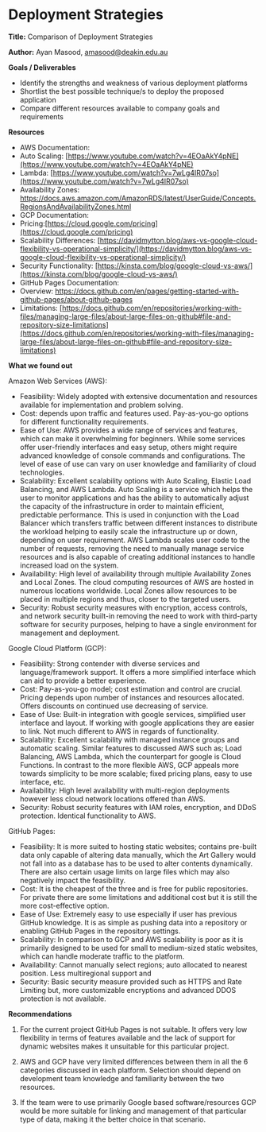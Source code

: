 ﻿# **Deployment Strategies**


**Title:**  Comparison of Deployment Strategies

**Author:**  Ayan Masood, amasood@deakin.edu.au

**Goals / Deliverables**

- Identify the strengths and weakness of various deployment platforms
- Shortlist the best possible technique/s to deploy the proposed application
- Compare different resources available to company goals and requirements

**Resources**

- AWS Documentation:
- Auto Scaling: [https://www.youtube.com/watch?v=4EOaAkY4pNE](https://www.youtube.com/watch?v=4EOaAkY4pNE)
- Lambda: [https://www.youtube.com/watch?v=7wLg4IR07so](https://www.youtube.com/watch?v=7wLg4IR07so)
- Availability Zones: https://docs.aws.amazon.com/AmazonRDS/latest/UserGuide/Concepts.RegionsAndAvailabilityZones.html
- GCP Documentation:
- Pricing:[https://cloud.google.com/pricing](https://cloud.google.com/pricing)
- Scalability Differences: [https://davidmytton.blog/aws-vs-google-cloud-flexibility-vs-operational-simplicity/](https://davidmytton.blog/aws-vs-google-cloud-flexibility-vs-operational-simplicity/)
- Security Functionality: [https://kinsta.com/blog/google-cloud-vs-aws/](https://kinsta.com/blog/google-cloud-vs-aws/)
- GitHub Pages Documentation:
- Overview: https://docs.github.com/en/pages/getting-started-with-github-pages/about-github-pages
- Limitations: [https://docs.github.com/en/repositories/working-with-files/managing-large-files/about-large-files-on-github#file-and-repository-size-limitations](https://docs.github.com/en/repositories/working-with-files/managing-large-files/about-large-files-on-github#file-and-repository-size-limitations)

**What we found out**

Amazon Web Services (AWS):

- Feasibility: Widely adopted with extensive documentation and resources available for implementation and problem solving.
- Cost: depends upon traffic and features used. Pay-as-you-go options for different functionality requirements.
- Ease of Use: AWS provides a wide range of services and features, which can make it overwhelming for beginners. While some services offer user-friendly interfaces and easy setup, others might require advanced knowledge of console commands and configurations. The level of ease of use can vary on user knowledge and familiarity of cloud technologies.
- Scalability: Excellent scalability options with Auto Scaling, Elastic Load Balancing, and AWS Lambda.
	Auto Scaling is a service which helps the user to monitor applications and has the ability to automatically adjust the capacity of the infrastructure in order to maintain efficient, predictable performance. This is used in conjunction with the Load Balancer which transfers traffic between different instances to distribute the workload helping to easily scale the infrastructure up or down, depending on user requirement.
	AWS Lambda scales user code to the number of requests, removing the need to manually manage service resources and is also capable of creating additional instances to handle increased load on the system.
- Availability: High level of availability through multiple Availability Zones and Local Zones. The cloud computing resources of AWS are hosted in numerous locations worldwide. Local Zones allow resources to be placed in multiple regions and thus, closer to the targeted users.
- Security: Robust security measures with encryption, access controls, and network security built-in removing the need to work with third-party software for security purposes, helping to have a single environment for management and deployment.

Google Cloud Platform (GCP):

- Feasibility: Strong contender with diverse services and language/framework support. It offers a more simplified interface which can aid to provide a better experience.
- Cost: Pay-as-you-go model; cost estimation and control are crucial. Pricing depends upon number of instances and resources allocated. Offers discounts on continued use decreasing of service.
- Ease of Use: Built-in integration with google services, simplified user interface and layout. If working with google applications they are easier to link. Not much different to AWS in regards of functionality.
- Scalability: Excellent scalability with managed instance groups and automatic scaling. Similar features to discussed AWS such as; Load Balancing, AWS Lambda, which the counterpart for google is Cloud Functions. In contrast to the more flexible AWS, GCP appeals more towards simplicity to be more scalable; fixed pricing plans, easy to use interface, etc.
- Availability: High level availability with multi-region deployments however less cloud network locations offered than AWS.
- Security: Robust security features with IAM roles, encryption, and DDoS protection. Identical functionality to AWS.

GitHub Pages:

- Feasibility: It is more suited to hosting static websites; contains pre-built data only capable of altering data manually, which the Art Gallery would not fall into as a database has to be used to alter contents dynamically. There are also certain usage limits on large files which may also negatively impact the feasibility.
- Cost: It is the cheapest of the three and is free for public repositories. For private there are some limitations and additional cost but it is still the more cost-effective option.
- Ease of Use: Extremely easy to use especially if user has previous GitHub knowledge. It is as simple as pushing data into a repository or enabling GitHub Pages in the repository settings.
- Scalability: In comparison to GCP and AWS scalability is poor as it is primarily designed to be used for small to medium-sized static websites, which can handle moderate traffic to the platform.
- Availability: Cannot manually select regions; auto allocated to nearest position. Less multiregional support and
- Security: Basic security measure provided such as HTTPS and Rate Limiting but, more customizable encryptions and advanced DDOS protection is not available.

**Recommendations** 

1. For the current project GitHub Pages is not suitable. It offers very low flexibility in terms of features available and the lack of support for dynamic websites makes it unsuitable for this particular project.

3. AWS and GCP have very limited differences between them in all the 6 categories discussed in each platform. Selection should depend on development team knowledge and familiarity between the two resources.

4. If the team were to use primarily Google based software/resources GCP would be more suitable for linking and management of that particular type of data, making it the better choice in that scenario.
